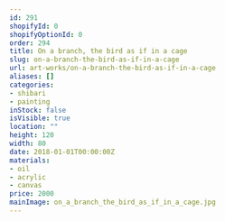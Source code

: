```yaml
---
id: 291
shopifyId: 0
shopifyOptionId: 0
order: 294
title: On a branch, the bird as if in a cage
slug: on-a-branch-the-bird-as-if-in-a-cage
url: art-works/on-a-branch-the-bird-as-if-in-a-cage
aliases: []
categories:
- shibari
- painting
inStock: false
isVisible: true
location: ""
height: 120
width: 80
date: 2018-01-01T00:00:00Z
materials:
- oil
- acrylic
- canvas
price: 2000
mainImage: on_a_branch_the_bird_as_if_in_a_cage.jpg
---
```

